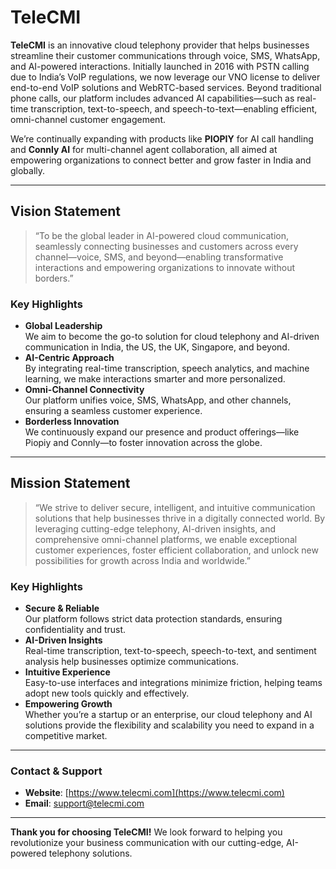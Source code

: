 
# TeleCMI

**TeleCMI** is an innovative cloud telephony provider that helps businesses streamline their customer communications through voice, SMS, WhatsApp, and AI-powered interactions. Initially launched in 2016 with PSTN calling due to India’s VoIP regulations, we now leverage our VNO license to deliver end-to-end VoIP solutions and WebRTC-based services. Beyond traditional phone calls, our platform includes advanced AI capabilities—such as real-time transcription, text-to-speech, and speech-to-text—enabling efficient, omni-channel customer engagement.

We’re continually expanding with products like **PIOPIY** for AI call handling and **Connly AI** for multi-channel agent collaboration, all aimed at empowering organizations to connect better and grow faster in India and globally.

---

## Vision Statement

> “To be the global leader in AI-powered cloud communication, seamlessly connecting businesses and customers across every channel—voice, SMS, and beyond—enabling transformative interactions and empowering organizations to innovate without borders.”

### Key Highlights
- **Global Leadership**  
  We aim to become the go-to solution for cloud telephony and AI-driven communication in India, the US, the UK, Singapore, and beyond.
- **AI-Centric Approach**  
  By integrating real-time transcription, speech analytics, and machine learning, we make interactions smarter and more personalized.
- **Omni-Channel Connectivity**  
  Our platform unifies voice, SMS, WhatsApp, and other channels, ensuring a seamless customer experience.
- **Borderless Innovation**  
  We continuously expand our presence and product offerings—like Piopiy and Connly—to foster innovation across the globe.

---

## Mission Statement

> “We strive to deliver secure, intelligent, and intuitive communication solutions that help businesses thrive in a digitally connected world. By leveraging cutting-edge telephony, AI-driven insights, and comprehensive omni-channel platforms, we enable exceptional customer experiences, foster efficient collaboration, and unlock new possibilities for growth across India and worldwide.”

### Key Highlights
- **Secure & Reliable**  
  Our platform follows strict data protection standards, ensuring confidentiality and trust.
- **AI-Driven Insights**  
  Real-time transcription, text-to-speech, speech-to-text, and sentiment analysis help businesses optimize communications.
- **Intuitive Experience**  
  Easy-to-use interfaces and integrations minimize friction, helping teams adopt new tools quickly and effectively.
- **Empowering Growth**  
  Whether you’re a startup or an enterprise, our cloud telephony and AI solutions provide the flexibility and scalability you need to expand in a competitive market.

---

### Contact & Support
- **Website**: [https://www.telecmi.com](https://www.telecmi.com)  
- **Email**: [support@telecmi.com](mailto:support@telecmi.com)

---

**Thank you for choosing TeleCMI!** We look forward to helping you revolutionize your business communication with our cutting-edge, AI-powered telephony solutions.  
